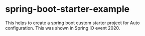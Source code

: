 # spring-boot-starter-example
This helps to create a spring boot custom starter project for Auto configuration.
This was shown in Spring IO event 2020.
